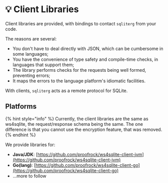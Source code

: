 # 💡 Client Libraries

Client libraries are provided, with bindings to contact `sqliterg` from your code.

The reasons are several:

* You don't have to deal directly with JSON, which can be cumbersome in some languages;
* You have the convenience of type safety and compile-time checks, in languages that support them;
* The library performs checks for the requests being well formed, preventing errors;
* It maps the errors to the language platform's idiomatic facilities.

With clients, `sqliterg` acts as a remote protocol for SQLite.

## Platforms

{% hint style="info" %}
Currently, the client libraries are the same as ws4sqlite, the request/response schema being the same. The one difference is that you cannot use the encryption feature, that was removed.
{% endhint %}

We provide libraries for:

* **Java/JDK**: [https://github.com/proofrock/ws4sqlite-client-jvm](https://github.com/proofrock/ws4sqlite-client-jvm)
* **Go(lang)**: [https://github.com/proofrock/ws4sqlite-client-go](https://github.com/proofrock/ws4sqlite-client-go)
* ...more to follow
